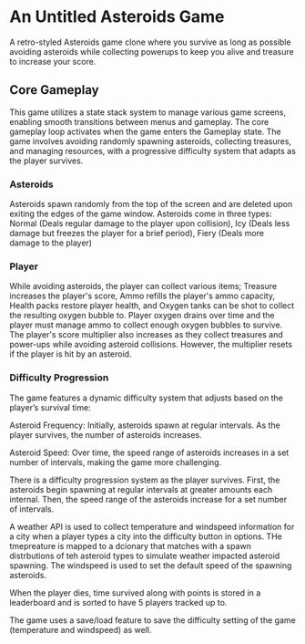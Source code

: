 # An Untitled Asteroids Game

A retro-styled Asteroids game clone where you survive as long as possible avoiding asteroids while collecting powerups to keep you alive and treasure to increase your score. 

## Core Gameplay

This game utilizes a state stack system to manage various game screens, enabling smooth transitions between menus and gameplay. The core gameplay loop activates when the game enters the Gameplay state. The game involves avoiding randomly spawning asteroids, collecting treasures, and managing resources, with a progressive difficulty system that adapts as the player survives. 

### Asteroids
Asteroids spawn randomly from the top of the screen and are deleted upon exiting the edges of the game window. Asteroids come in three types: Normal (Deals regular damage to the player upon collision), Icy (Deals less damage but freezes the player for a brief period), Fiery (Deals more damage to the player)

### Player

While avoiding asteroids, the player can collect various items; Treasure increases the player's score, Ammo refills the player's ammo capacity, Health packs restore player health, and Oxygen tanks can be shot to collect the resulting oxygen bubble to. Player oxygen drains over time and the player must manage ammo to collect enough oxygen bubbles to survive. The player's score multiplier also increases as they collect treasures and power-ups while avoiding asteroid collisions. However, the multiplier resets if the player is hit by an asteroid.

### Difficulty Progression

The game features a dynamic difficulty system that adjusts based on the player’s survival time: 

Asteroid Frequency: Initially, asteroids spawn at regular intervals. As the player survives, the number of asteroids increases.

Asteroid Speed: Over time, the speed range of asteroids increases in a set number of intervals, making the game more challenging.

There is a difficulty progression system as the player survives. First, the asteroids begin spawning at regular intervals at greater amounts each internal. Then, the speed range of the asteroids increase for a set number of intervals. 

A weather API is used to collect temperature and windspeed information for a city when a player types a city into the difficulty button in options. THe tmepreature is mapped to a dcionary that matches with a spawn distrbutions of teh asteroid types to simulate weather impacted asteroid spawning. The windspeed is used to set the default speed of the spawning asteroids.

When the player dies, time survived along with points is stored in a leaderboard and is sorted to have 5 players tracked up to. 

The game uses a save/load feature to save the difficulty setting of the game (temperature and windspeed) as well.


